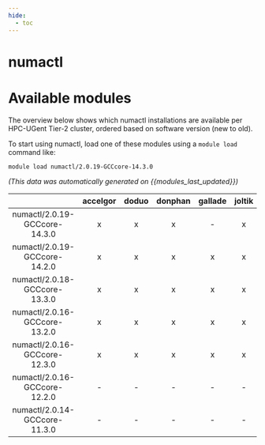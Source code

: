 ```yaml
---
hide:
  - toc
---
```


numactl
=======

# Available modules


The overview below shows which numactl installations are available per HPC-UGent Tier-2 cluster, ordered based on software version (new to old).

To start using numactl, load one of these modules using a `module load` command like:

```shell
module load numactl/2.0.19-GCCcore-14.3.0
```

*(This data was automatically generated on {{modules_last_updated}})*

| |accelgor|doduo|donphan|gallade|joltik|litleo|shinx|
| :---: | :---: | :---: | :---: | :---: | :---: | :---: | :---: |
|numactl/2.0.19-GCCcore-14.3.0|x|x|x|-|x|x|x|
|numactl/2.0.19-GCCcore-14.2.0|x|x|x|x|x|x|x|
|numactl/2.0.18-GCCcore-13.3.0|x|x|x|x|x|x|x|
|numactl/2.0.16-GCCcore-13.2.0|x|x|x|x|x|x|x|
|numactl/2.0.16-GCCcore-12.3.0|x|x|x|x|x|x|x|
|numactl/2.0.16-GCCcore-12.2.0|-|-|-|-|-|x|x|
|numactl/2.0.14-GCCcore-11.3.0|-|-|-|-|-|x|x|
